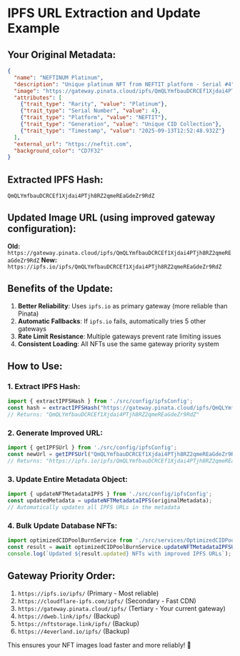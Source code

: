 # IPFS URL Extraction and Update Example

## Your Original Metadata:
```json
{
  "name": "NEFTINUM Platinum",
  "description": "Unique platinum NFT from NEFTIT platform - Serial #4",
  "image": "https://gateway.pinata.cloud/ipfs/QmQLYmfbauDCRCEf1Xjdai4PTjh8RZ2qmeREaGdeZr9RdZ",
  "attributes": [
    {"trait_type": "Rarity", "value": "Platinum"},
    {"trait_type": "Serial Number", "value": 4},
    {"trait_type": "Platform", "value": "NEFTIT"},
    {"trait_type": "Generation", "value": "Unique CID Collection"},
    {"trait_type": "Timestamp", "value": "2025-09-13T12:52:48.932Z"}
  ],
  "external_url": "https://neftit.com",
  "background_color": "CD7F32"
}
```

## Extracted IPFS Hash:
`QmQLYmfbauDCRCEf1Xjdai4PTjh8RZ2qmeREaGdeZr9RdZ`

## Updated Image URL (using improved gateway configuration):
**Old:** `https://gateway.pinata.cloud/ipfs/QmQLYmfbauDCRCEf1Xjdai4PTjh8RZ2qmeREaGdeZr9RdZ`
**New:** `https://ipfs.io/ipfs/QmQLYmfbauDCRCEf1Xjdai4PTjh8RZ2qmeREaGdeZr9RdZ`

## Benefits of the Update:
1. **Better Reliability**: Uses `ipfs.io` as primary gateway (more reliable than Pinata)
2. **Automatic Fallbacks**: If `ipfs.io` fails, automatically tries 5 other gateways
3. **Rate Limit Resistance**: Multiple gateways prevent rate limiting issues
4. **Consistent Loading**: All NFTs use the same gateway priority system

## How to Use:

### 1. Extract IPFS Hash:
```typescript
import { extractIPFSHash } from './src/config/ipfsConfig';
const hash = extractIPFSHash("https://gateway.pinata.cloud/ipfs/QmQLYmfbauDCRCEf1Xjdai4PTjh8RZ2qmeREaGdeZr9RdZ");
// Returns: "QmQLYmfbauDCRCEf1Xjdai4PTjh8RZ2qmeREaGdeZr9RdZ"
```

### 2. Generate Improved URL:
```typescript
import { getIPFSUrl } from './src/config/ipfsConfig';
const newUrl = getIPFSUrl("QmQLYmfbauDCRCEf1Xjdai4PTjh8RZ2qmeREaGdeZr9RdZ");
// Returns: "https://ipfs.io/ipfs/QmQLYmfbauDCRCEf1Xjdai4PTjh8RZ2qmeREaGdeZr9RdZ"
```

### 3. Update Entire Metadata Object:
```typescript
import { updateNFTMetadataIPFS } from './src/config/ipfsConfig';
const updatedMetadata = updateNFTMetadataIPFS(originalMetadata);
// Automatically updates all IPFS URLs in the metadata
```

### 4. Bulk Update Database NFTs:
```typescript
import optimizedCIDPoolBurnService from './src/services/OptimizedCIDPoolBurnService';
const result = await optimizedCIDPoolBurnService.updateNFTMetadataIPFSUrls(walletAddress);
console.log(`Updated ${result.updated} NFTs with improved IPFS URLs`);
```

## Gateway Priority Order:
1. `https://ipfs.io/ipfs/` (Primary - Most reliable)
2. `https://cloudflare-ipfs.com/ipfs/` (Secondary - Fast CDN)
3. `https://gateway.pinata.cloud/ipfs/` (Tertiary - Your current gateway)
4. `https://dweb.link/ipfs/` (Backup)
5. `https://nftstorage.link/ipfs/` (Backup)
6. `https://4everland.io/ipfs/` (Backup)

This ensures your NFT images load faster and more reliably! 🚀
